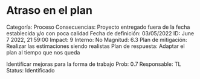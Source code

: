 # Atraso en el plan

Categoría: Proceso
Consecuencias: Proyecto entregado fuera de la fecha establecida y/o con poca calidad
Fecha de definición: 03/05/2022
ID: June 7 2022, 21:59:00
Impact: 9
Interno: No
Magnitud: 6.3
Plan de mitigación: Realizar las estimaciones siendo realistas
Plan de respuesta: Adaptar el plan al tiempo que nos queda 

Identificar mejoras para la forma de trabajo
Prob: 0.7
Responsable: TL
Status: Identificado